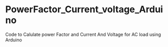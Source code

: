 # PowerFactor_Current_voltage_Arduino
Code to Calulate power Factor and Current And Voltage for AC load using Arduino
